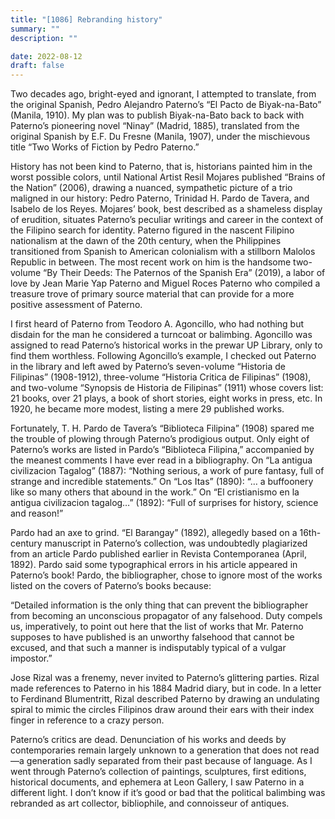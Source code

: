 ```yaml
---
title: "[1086] Rebranding history"
summary: ""
description: ""

date: 2022-08-12
draft: false
---
```


Two decades ago, bright-eyed and ignorant, I attempted to translate, from the original Spanish, Pedro Alejandro Paterno’s “El Pacto de Biyak-na-Bato” (Manila, 1910). My plan was to publish Biyak-na-Bato back to back with Paterno’s pioneering novel “Ninay” (Madrid, 1885), translated from the original Spanish by E.F. Du Fresne (Manila, 1907), under the mischievous title “Two Works of Fiction by Pedro Paterno.”

History has not been kind to Paterno, that is, historians painted him in the worst possible colors, until National Artist Resil Mojares published “Brains of the Nation” (2006), drawing a nuanced, sympathetic picture of a trio maligned in our history: Pedro Paterno, Trinidad H. Pardo de Tavera, and Isabelo de los Reyes. Mojares’ book, best described as a shameless display of erudition, situates Paterno’s peculiar writings and career in the context of the Filipino search for identity. Paterno figured in the nascent Filipino nationalism at the dawn of the 20th century, when the Philippines transitioned from Spanish to American colonialism with a stillborn Malolos Republic in between. The most recent work on him is the handsome two-volume “By Their Deeds: The Paternos of the Spanish Era” (2019), a labor of love by Jean Marie Yap Paterno and Miguel Roces Paterno who compiled a treasure trove of primary source material that can provide for a more positive assessment of Paterno.

I first heard of Paterno from Teodoro A. Agoncillo, who had nothing but disdain for the man he considered a turncoat or balimbing. Agoncillo was assigned to read Paterno’s historical works in the prewar UP Library, only to find them worthless. Following Agoncillo’s example, I checked out Paterno in the library and left awed by Paterno’s seven-volume “Historia de Filipinas” (1908-1912), three-volume “Historia Critica de Filipinas” (1908), and two-volume “Synopsis de Historia de Filipinas” (1911) whose covers list: 21 books, over 21 plays, a book of short stories, eight works in press, etc. In 1920, he became more modest, listing a mere 29 published works.

Fortunately, T. H. Pardo de Tavera’s “Biblioteca Filipina” (1908) spared me the trouble of plowing through Paterno’s prodigious output. Only eight of Paterno’s works are listed in Pardo’s “Biblioteca Filipina,” accompanied by the meanest comments I have ever read in a bibliography. On “La antigua civilizacion Tagalog” (1887): “Nothing serious, a work of pure fantasy, full of strange and incredible statements.” On “Los Itas” (1890): “… a buffoonery like so many others that abound in the work.” On “El cristianismo en la antigua civilizacion tagalog…” (1892): “Full of surprises for history, science and reason!”

Pardo had an axe to grind. “El Barangay” (1892), allegedly based on a 16th-century manuscript in Paterno’s collection, was undoubtedly plagiarized from an article Pardo published earlier in Revista Contemporanea (April, 1892). Pardo said some typographical errors in his article appeared in Paterno’s book! Pardo, the bibliographer, chose to ignore most of the works listed on the covers of Paterno’s books because:

“Detailed information is the only thing that can prevent the bibliographer from becoming an unconscious propagator of any falsehood. Duty compels us, imperatively, to point out here that the list of works that Mr. Paterno supposes to have published is an unworthy falsehood that cannot be excused, and that such a manner is indisputably typical of a vulgar impostor.”

Jose Rizal was a frenemy, never invited to Paterno’s glittering parties. Rizal made references to Paterno in his 1884 Madrid diary, but in code. In a letter to Ferdinand Blumentritt, Rizal described Paterno by drawing an undulating spiral to mimic the circles Filipinos draw around their ears with their index finger in reference to a crazy person.

Paterno’s critics are dead. Denunciation of his works and deeds by contemporaries remain largely unknown to a generation that does not read—a generation sadly separated from their past because of language. As I went through Paterno’s collection of paintings, sculptures, first editions, historical documents, and ephemera at Leon Gallery, I saw Paterno in a different light. I don’t know if it’s good or bad that the political balimbing was rebranded as art collector, bibliophile, and connoisseur of antiques.
